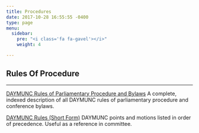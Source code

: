 ```yaml
---
title: Procedures
date: 2017-10-28 16:55:55 -0400
type: page
menu:
  sidebar:
    pre: "<i class='fa fa-gavel'></i>"
    weight: 4

---
```

## Rules Of Procedure
---
[DAYMUNC Rules of Parliamentary Procedure and Bylaws](resources/rules_of_procedure.pdf)
A complete, indexed description of all DAYMUNC rules of parliamentary procedure and conference bylaws.

[DAYMUNC Rules (Short Form)](resources/shortform.pdf)
DAYMUNC points and motions listed in order of precedence. Useful as a reference in committee.

